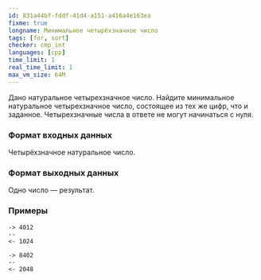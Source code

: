 ```yaml
---
id: 831a44bf-fddf-41d4-a151-a416a4e163ea
fixme: true
longname: Минимальное четырёхзначное число
tags: [for, sort]
checker: cmp_int
languages: [cpp]
time_limit: 1
real_time_limit: 1
max_vm_size: 64M
---
```


Дано натуральное четырехзначное число.
Найдите минимальное натуральное четырехзначное число, состоящее из тех же цифр, что и заданное.
Четырехзначные числа в ответе не могут начинаться с нуля.

### Формат входных данных

Четырёхзначное натуральное число.

### Формат выходных данных

Одно число — результат.

### Примеры

```
-> 4012
--
<- 1024
```

```
-> 8402
--
<- 2048
```
